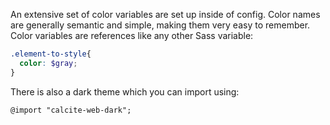 An extensive set of color variables are set up inside of config. Color names are generally semantic and simple, making them very easy to remember. Color variables are references like any other Sass variable:

```scss
.element-to-style{
  color: $gray;
}
```

There is also a dark theme which you can import using:

```
@import "calcite-web-dark";
```
